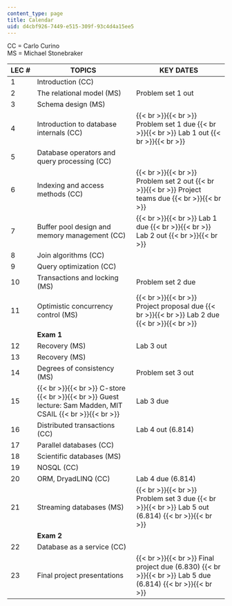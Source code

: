 ```yaml
---
content_type: page
title: Calendar
uid: d4cbf926-7449-e515-309f-93c4d4a15ee5
---
```


CC = Carlo Curino  
MS = Michael Stonebraker

| LEC # | TOPICS | KEY DATES |
| --- | --- | --- |
| 1 | Introduction (CC) | &nbsp; |
| 2 | The relational model (MS) | Problem set 1 out |
| 3 | Schema design (MS) | &nbsp; |
| 4 | Introduction to database internals (CC) |  {{< br >}}{{< br >}} Problem set 1 due {{< br >}}{{< br >}} Lab 1 out {{< br >}}{{< br >}}  |
| 5 | Database operators and query processing (CC) | &nbsp; |
| 6 | Indexing and access methods (CC) |  {{< br >}}{{< br >}} Problem set 2 out {{< br >}}{{< br >}} Project teams due {{< br >}}{{< br >}}  |
| 7 | Buffer pool design and memory management (CC) |  {{< br >}}{{< br >}} Lab 1 due {{< br >}}{{< br >}} Lab 2 out {{< br >}}{{< br >}}  |
| 8 | Join algorithms (CC) | &nbsp; |
| 9 | Query optimization (CC) | &nbsp; |
| 10 | Transactions and locking (MS) | Problem set 2 due |
| 11 | Optimistic concurrency control (MS) |  {{< br >}}{{< br >}} Project proposal due {{< br >}}{{< br >}} Lab 2 due {{< br >}}{{< br >}}  |
| &nbsp; | **Exam 1** | &nbsp; |
| 12 | Recovery (MS) | Lab 3 out |
| 13 | Recovery (MS) | &nbsp; |
| 14 | Degrees of consistency (MS) | Problem set 3 out |
| 15 |  {{< br >}}{{< br >}} C-store {{< br >}}{{< br >}} Guest lecture: Sam Madden, MIT CSAIL {{< br >}}{{< br >}}  | Lab 3 due |
| 16 | Distributed transactions (CC) | Lab 4 out (6.814) |
| 17 | Parallel databases (CC) | &nbsp; |
| 18 | Scientific databases (MS) | &nbsp; |
| 19 | NOSQL (CC) | &nbsp; |
| 20 | ORM, DryadLINQ (CC) | Lab 4 due (6.814) |
| 21 | Streaming databases (MS) |  {{< br >}}{{< br >}} Problem set 3 due {{< br >}}{{< br >}} Lab 5 out (6.814) {{< br >}}{{< br >}}  |
| &nbsp; | **Exam 2** | &nbsp; |
| 22 | Database as a service (CC) | &nbsp; |
| 23 | Final project presentations |  {{< br >}}{{< br >}} Final project due (6.830) {{< br >}}{{< br >}} Lab 5 due (6.814) {{< br >}}{{< br >}}